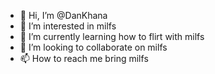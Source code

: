 - 👋 Hi, I’m @DanKhana
- 👀 I’m interested in milfs
- 🌱 I’m currently learning how to flirt with milfs
- 💞️ I’m looking to collaborate on milfs
- 📫 How to reach me bring milfs

<!---
DanKhana/DanKhana is a ✨ special ✨ repository because its `README.md` (this file) appears on your GitHub profile.
You can click the Preview link to take a look at your changes.
--->
